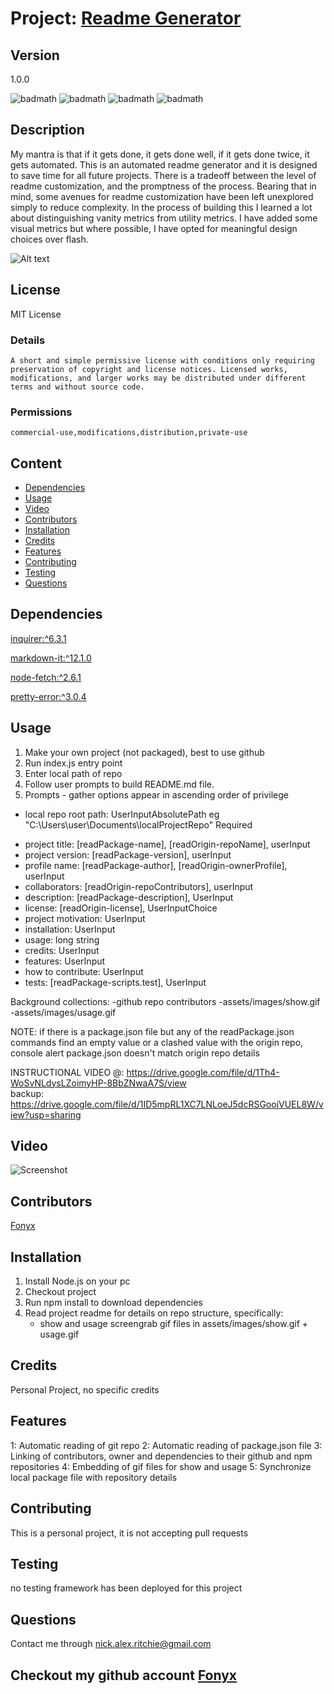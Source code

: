 # Project: [Readme Generator](https://github.com/Fonyx/readmeGen)

## Version

1.0.0  

![badmath](https://img.shields.io/github/license/Fonyx/readmeGen)  ![badmath](https://img.shields.io/github/languages/count/Fonyx/readmeGen)  ![badmath](https://img.shields.io/github/commit-activity/m/Fonyx/readmeGen)  ![badmath](https://img.shields.io/github/contributors/Fonyx/readmeGen)  

## Description

My mantra is that if it gets done, it gets done well, if it gets done twice, it gets automated. 
This is an automated readme generator and it is designed to save time for all future projects. 
There is a  tradeoff between the level of readme customization, and the promptness of the process. 
Bearing that in mind, some avenues for readme customization have been left unexplored simply to reduce complexity. 
In the process of building this I learned a lot about distinguishing vanity metrics from utility metrics. 
I have added some visual metrics but where possible, I have opted for meaningful design choices over flash.  

![Alt text](https://github.com/Fonyx/readmeGen/blob/main/assets/images/show.gif?raw=true "project show gif")  

## License

MIT License  

### Details  

```A short and simple permissive license with conditions only requiring preservation of copyright and license notices. Licensed works, modifications, and larger works may be distributed under different terms and without source code.  ```

### Permissions  

```commercial-use,modifications,distribution,private-use  ```

## Content 

- [Dependencies](#dependencies)
- [Usage](#usage)
- [Video](#video)
- [Contributors](#contributors)
- [Installation](#installation)
- [Credits](#credits)
- [Features](#features)
- [Contributing](#contributing)
- [Testing](#testing)
- [Questions](#questions)




## Dependencies  

[inquirer:^6.3.1](https://www.npmjs.com/package/inquirer)

[markdown-it:^12.1.0](https://www.npmjs.com/package/markdown-it)

[node-fetch:^2.6.1](https://www.npmjs.com/package/node-fetch)

[pretty-error:^3.0.4](https://www.npmjs.com/package/pretty-error)



## Usage

1. Make your own project (not packaged), best to use github
2. Run index.js entry point
3. Enter local path of repo
4. Follow user prompts to build README.md file.
5. Prompts - gather options appear in ascending order of privilege

* local repo root path: UserInputAbsolutePath eg "C:\Users\user\Documents\localProjectRepo" Required   
- project title: [readPackage-name], [readOrigin-repoName], userInput  
- project version: [readPackage-version], userInput  
- profile name: [readPackage-author], [readOrigin-ownerProfile], userInput  
- collaborators: [readOrigin-repoContributors], userInput  
- description: [readPackage-description], UserInput    
- license: [readOrigin-license], UserInputChoice  
- project motivation: UserInput 
- installation: UserInput  
- usage: long string  
- credits: UserInput   
- features: UserInput  
- how to contribute: UserInput    
- tests: [readPackage-scripts.test], UserInput

Background collections:
-github repo contributors
-assets/images/show.gif
-assets/images/usage.gif 

NOTE: if there is a package.json file but any of the readPackage.json commands find an empty value or a 
clashed value with the origin repo, console alert package.json doesn't match origin repo details

INSTRUCTIONAL VIDEO @: https://drive.google.com/file/d/1Th4-WoSvNLdysLZoimyHP-8BbZNwaA7S/view   
backup: https://drive.google.com/file/d/1ID5mpRL1XC7LNLoeJ5dcRSGoojVUEL8W/view?usp=sharing  


## Video

![Screenshot](https://github.com/Fonyx/readmeGen/blob/main/assets/images/usage.gif?raw=true "usage screencap")  

## Contributors 

[Fonyx](https://github.com/Fonyx)

## Installation

1. Install Node.js on your pc
2. Checkout project
3. Run npm install to download dependencies
4. Read project readme for details on repo structure, specifically:
	- show and usage screengrab gif files in assets/images/show.gif + usage.gif
  

## Credits

Personal Project, no specific credits  

## Features

1: Automatic reading of git repo
2: Automatic reading of package.json file
3: Linking of contributors, owner and dependencies to their github and npm repositories
4: Embedding of gif files for show and usage
5: Synchronize local package file with repository details  

## Contributing

This is a personal project, it is not accepting pull requests
  

## Testing

no testing framework has been deployed for this project
  

## Questions

Contact me through nick.alex.ritchie@gmail.com
  



## Checkout my github account [Fonyx](https://github.com/Fonyx)



